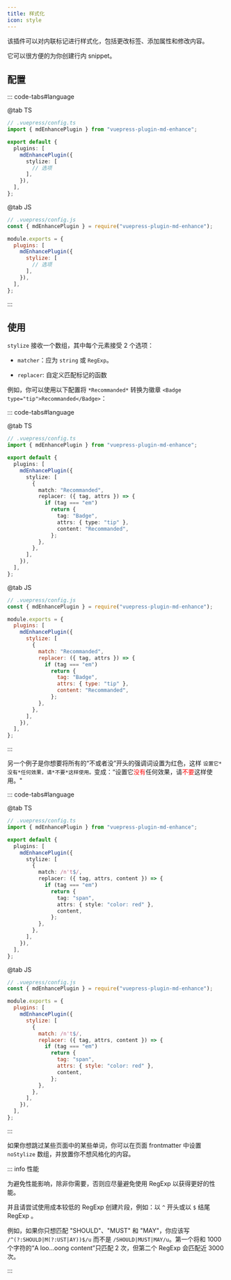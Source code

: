 ```yaml
---
title: 样式化
icon: style
---
```


该插件可以对内联标记进行样式化，包括更改标签、添加属性和修改内容。

它可以很方便的为你创建行内 snippet。

<!-- more -->

## 配置

::: code-tabs#language

@tab TS

```ts
// .vuepress/config.ts
import { mdEnhancePlugin } from "vuepress-plugin-md-enhance";

export default {
  plugins: [
    mdEnhancePlugin({
      stylize: [
        // 选项
      ],
    }),
  ],
};
```

@tab JS

```js
// .vuepress/config.js
const { mdEnhancePlugin } = require("vuepress-plugin-md-enhance");

module.exports = {
  plugins: [
    mdEnhancePlugin({
      stylize: [
        // 选项
      ],
    }),
  ],
};
```

:::

## 使用

`stylize` 接收一个数组，其中每个元素接受 2 个选项：

- `matcher`：应为 `string` 或 `RegExp`。

- `replacer`: 自定义匹配标记的函数

例如，你可以使用以下配置将 `*Recommanded*` 转换为徽章 `<Badge type="tip">Recommanded</Badge>`：

::: code-tabs#language

@tab TS

```ts
// .vuepress/config.ts
import { mdEnhancePlugin } from "vuepress-plugin-md-enhance";

export default {
  plugins: [
    mdEnhancePlugin({
      stylize: [
        {
          match: "Recommanded",
          replacer: ({ tag, attrs }) => {
            if (tag === "em")
              return {
                tag: "Badge",
                attrs: { type: "tip" },
                content: "Recommanded",
              };
          },
        },
      ],
    }),
  ],
};
```

@tab JS

```js
// .vuepress/config.js
const { mdEnhancePlugin } = require("vuepress-plugin-md-enhance");

module.exports = {
  plugins: [
    mdEnhancePlugin({
      stylize: [
        {
          match: "Recommanded",
          replacer: ({ tag, attrs }) => {
            if (tag === "em")
              return {
                tag: "Badge",
                attrs: { type: "tip" },
                content: "Recommanded",
              };
          },
        },
      ],
    }),
  ],
};
```

:::

<!-- markdownlint-disable MD033 -->

另一个例子是你想要将所有的“不或者没”开头的强调词设置为红色，这样 `设置它*没有*任何效果，请*不要*这样使用。`变成：“设置它<span style="color:red">没有</span>任何效果，请<span style="color:red">不要</span>这样使用。"

<!-- markdownlint-enable MD033 -->

::: code-tabs#language

@tab TS

```ts
// .vuepress/config.ts
import { mdEnhancePlugin } from "vuepress-plugin-md-enhance";

export default {
  plugins: [
    mdEnhancePlugin({
      stylize: [
        {
          match: /n't$/,
          replacer: ({ tag, attrs, content }) => {
            if (tag === "em")
              return {
                tag: "span",
                attrs: { style: "color: red" },
                content,
              };
          },
        },
      ],
    }),
  ],
};
```

@tab JS

```js
// .vuepress/config.js
const { mdEnhancePlugin } = require("vuepress-plugin-md-enhance");

module.exports = {
  plugins: [
    mdEnhancePlugin({
      stylize: [
        {
          match: /n't$/,
          replacer: ({ tag, attrs, content }) => {
            if (tag === "em")
              return {
                tag: "span",
                attrs: { style: "color: red" },
                content,
              };
          },
        },
      ],
    }),
  ],
};
```

:::

如果你想跳过某些页面中的某些单词，你可以在页面 frontmatter 中设置 `noStylize` 数组，并放置你不想风格化的内容。

::: info 性能

为避免性能影响，除非你需要，否则应尽量避免使用 RegExp 以获得更好的性能。

并且请尝试使用成本较低的 RegExp 创建片段，例如：以 `^` 开头或以 `$` 结尾 RegExp 。

例如，如果你只想匹配 "SHOULD"、"MUST" 和 "MAY"，你应该写 `/^(?:SHOULD|M(?:UST|AY))$/u` 而不是 `/SHOULD|MUST|MAY/u`。第一个将和 1000 个字符的“A loo...oong content”只匹配 2 次，但第二个 RegExp 会匹配近 3000 次。

:::
